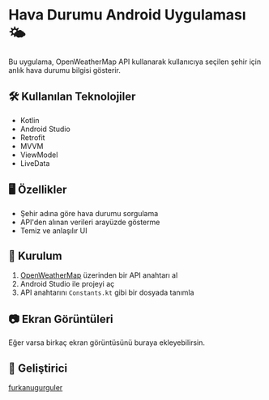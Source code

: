 # Hava Durumu Android Uygulaması 🌤️

Bu uygulama, OpenWeatherMap API kullanarak kullanıcıya seçilen şehir için anlık hava durumu bilgisi gösterir.

## 🛠 Kullanılan Teknolojiler
- Kotlin
- Android Studio
- Retrofit
- MVVM
- ViewModel
- LiveData

## 🖥️ Özellikler
- Şehir adına göre hava durumu sorgulama
- API'den alınan verileri arayüzde gösterme
- Temiz ve anlaşılır UI

## 🔧 Kurulum
1. [OpenWeatherMap](https://openweathermap.org/api) üzerinden bir API anahtarı al
2. Android Studio ile projeyi aç
3. API anahtarını `Constants.kt` gibi bir dosyada tanımla

## 📷 Ekran Görüntüleri
Eğer varsa birkaç ekran görüntüsünü buraya ekleyebilirsin.

## 👤 Geliştirici
[furkanugurguler](https://github.com/furkanugurguler)

